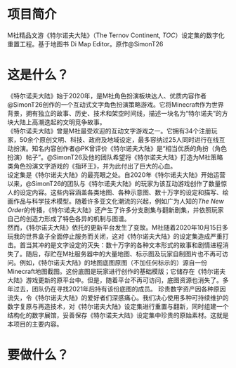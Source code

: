 # 项目简介
M社精品文游《特尔诺夫大陆》（The Ternov Continent, *TOC*）设定集的数字化重置工程。基于地图书 Di Map Editor。原作@SimonT26
# 这是什么？
《特尔诺夫大陆》始于2020年，是M社角色扮演板块达人、优质内容作者@SimonT26创作的一个互动式文字角色扮演策略游戏。它将Minecraft作为世界背景，拥有独立的故事、历史、技术和架空时间线，描述一块名为“特尔诺夫”的方块大陆上高潮迭起的文明竞争故事。<br>
《特尔诺夫大陆》曾是M社最受欢迎的互动文字游戏之一。它拥有34个注册玩家，50余个原创文明、科技、政府及地域设定，最多容纳过25人同时进行在线互动扮演。知名内容创作者@PK曾评价《特尔诺夫大陆》是“相当优质的角扮（角色扮演）帖子”。@SimonT26及他的团队希望将《特尔诺夫大陆》打造为M社策略类角色扮演文字游戏的《指环王》，并为此付出了巨大的心血。<br>
设定集是《特尔诺夫大陆》的最亮眼之处。自2020年《特尔诺夫大陆》开始运营以来，@SimonT26的团队与《特尔诺夫大陆》的玩家为该互动游戏创作了数量惊人的设定内容。这些内容涵盖各类地图、各种示意图、数十万字的设定和描写、绘画作品与科学技术模型。随着许多亚文化潮流的兴起，例如广为人知的*The New Order*的传播，《特尔诺夫大陆》还产生了许多分支剧集与翻新剧集，并依照玩家自己的创造力形成了特色各异的机制与图谱。<br>
然而，《特尔诺夫大陆》依托的更新平台发生了变故。M社随着2020年10月15日多玩我的世界盒子全面停止服务而关闭，这对《特尔诺夫大陆》的设定集造成严重打击。首当其冲的是文字设定的灭失：数十万字的各种文本形式的故事和剧情进程消失了。随后，存贮在M社服务器中的大量地图、标示图及玩家自制图片也不再可访问。例如，《特尔诺夫大陆》的地图底图原图（不加任何标示的）源自一份Minecraft地图截图。这份底图是玩家进行创作的基础模版；它储存在《特尔诺夫大陆》游戏更新的原平台中。但是，随着平台不再可访问，底图资源也消失了。多年过去，团队仍在寻找2021年后持有该份底图的成员。
珍贵数字资产因各种原因流失，令《特尔诺夫大陆》的爱好者们深感痛心。我们决心使用多种可持续维护的数字复原与再造技术，对《特尔诺夫大陆》设定集进行重置与翻新，同时组建一个结构化的数字展馆，妥善保存《特尔诺夫大陆》设定集中珍贵的原始素材。这就是本项目的主要内容。<br>
# 要做什么？

